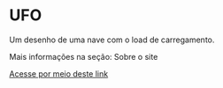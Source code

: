 # UFO
Um desenho de uma nave com o load de carregamento.

Mais informações na seção: Sobre o site

<a href="https://github.com/vitorborqge/UFO">Acesse por meio deste link
<a>
